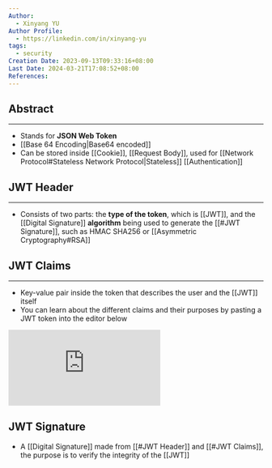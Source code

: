 ```yaml
---
Author:
  - Xinyang YU
Author Profile:
  - https://linkedin.com/in/xinyang-yu
tags:
  - security
Creation Date: 2023-09-13T09:33:16+08:00
Last Date: 2024-03-21T17:08:52+08:00
References: 
---
```

## Abstract
---
- Stands for **JSON Web Token**
- [[Base 64 Encoding|Base64 encoded]]
- Can be stored inside [[Cookie]], [[Request Body]], used for [[Network Protocol#Stateless Network Protocol|Stateless]] [[Authentication]]



## JWT Header
---
- Consists of two parts: the **type of the token**, which is [[JWT]], and the [[Digital Signature]] **algorithm** being used to generate the [[#JWT Signature]], such as HMAC SHA256 or [[Asymmetric Cryptography#RSA]]

## JWT Claims
---
- Key-value pair inside the token that describes the user and the [[JWT]] itself
- You can learn about the different claims and their purposes by pasting a JWT token into the editor below

<div class="onecompilerCode-wrapper">
<iframe
 class="onecompilerCode"
 frameBorder="0" 
 src="https://jwt.ms/" 
 ></iframe>
 </div>

## JWT Signature
- A [[Digital Signature]] made from [[#JWT Header]] and [[#JWT Claims]], the purpose is to verify the integrity of the [[JWT]]


